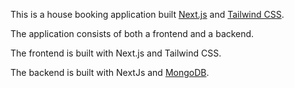 This is a house booking application built [Next.js](https://nextjs.org/) and [Tailwind CSS](https://tailwindcss.com/).

The application consists of both a frontend and a backend. 

The frontend is built with Next.js and Tailwind CSS. 

The backend is built with NextJs and [MongoDB](https://www.mongodb.com/).